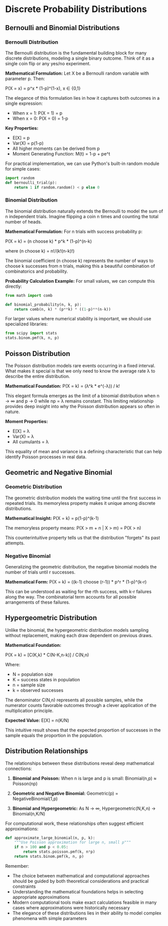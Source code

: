# Discrete Probability Distributions

## Bernoulli and Binomial Distributions

### Bernoulli Distribution

The Bernoulli distribution is the fundamental building block for many discrete distributions, modeling a single binary outcome. Think of it as a single coin flip or any yes/no experiment.

**Mathematical Formulation:**
Let X be a Bernoulli random variable with parameter p. Then:

P(X = x) = p^x * (1-p)^(1-x), x ∈ {0,1}

The elegance of this formulation lies in how it captures both outcomes in a single expression:
- When x = 1: P(X = 1) = p
- When x = 0: P(X = 0) = 1-p

**Key Properties:**
- E[X] = p
- Var(X) = p(1-p)
- All higher moments can be derived from p
- Moment Generating Function: M(t) = 1-p + pe^t

For practical implementation, we can use Python's built-in random module for simple cases:
```python
import random
def bernoulli_trial(p):
    return 1 if random.random() < p else 0
```

### Binomial Distribution

The binomial distribution naturally extends the Bernoulli to model the sum of n independent trials. Imagine flipping a coin n times and counting the total number of heads.

**Mathematical Formulation:**
For n trials with success probability p:

P(X = k) = (n choose k) * p^k * (1-p)^(n-k)

where (n choose k) = n!/(k!(n-k)!)

The binomial coefficient (n choose k) represents the number of ways to choose k successes from n trials, making this a beautiful combination of combinatorics and probability.

**Probability Calculation Example:**
For small values, we can compute this directly:
```python
from math import comb

def binomial_probability(n, k, p):
    return comb(n, k) * (p**k) * ((1-p)**(n-k))
```

For larger values where numerical stability is important, we should use specialized libraries:
```python
from scipy import stats
stats.binom.pmf(k, n, p)
```

## Poisson Distribution

The Poisson distribution models rare events occurring in a fixed interval. What makes it special is that we only need to know the average rate λ to describe the entire distribution.

**Mathematical Foundation:**
P(X = k) = (λ^k * e^(-λ)) / k!

This elegant formula emerges as the limit of a binomial distribution when n → ∞ and p → 0 while np = λ remains constant. This limiting relationship provides deep insight into why the Poisson distribution appears so often in nature.

**Moment Properties:**
- E[X] = λ
- Var(X) = λ
- All cumulants = λ

This equality of mean and variance is a defining characteristic that can help identify Poisson processes in real data.

## Geometric and Negative Binomial

### Geometric Distribution

The geometric distribution models the waiting time until the first success in repeated trials. Its memoryless property makes it unique among discrete distributions.

**Mathematical Insight:**
P(X = k) = p(1-p)^(k-1)

The memoryless property means:
P(X > m + n | X > m) = P(X > n)

This counterintuitive property tells us that the distribution "forgets" its past attempts.

### Negative Binomial

Generalizing the geometric distribution, the negative binomial models the number of trials until r successes. 

**Mathematical Form:**
P(X = k) = ((k-1) choose (r-1)) * p^r * (1-p)^(k-r)

This can be understood as waiting for the rth success, with k-r failures along the way. The combinatorial term accounts for all possible arrangements of these failures.

## Hypergeometric Distribution

Unlike the binomial, the hypergeometric distribution models sampling without replacement, making each draw dependent on previous draws.

**Mathematical Foundation:**

P(X = k) = [C(K,k) * C(N-K,n-k)] / C(N,n)

Where:
- N = population size
- K = success states in population
- n = sample size
- k = observed successes

The denominator C(N,n) represents all possible samples, while the numerator counts favorable outcomes through a clever application of the multiplication principle.

**Expected Value:**
E[X] = n(K/N)

This intuitive result shows that the expected proportion of successes in the sample equals the proportion in the population.

## Distribution Relationships

The relationships between these distributions reveal deep mathematical connections:

1. **Binomial and Poisson:**
When n is large and p is small:
Binomial(n,p) ≈ Poisson(np)

2. **Geometric and Negative Binomial:**
Geometric(p) = NegativeBinomial(1,p)

3. **Binomial and Hypergeometric:**
As N → ∞, Hypergeometric(N,K,n) → Binomial(n,K/N)

For computational work, these relationships often suggest efficient approximations:
```python
def approximate_large_binomial(n, p, k):
    """Use Poisson approximation for large n, small p"""
    if n > 100 and p < 0.05:
        return stats.poisson.pmf(k, n*p)
    return stats.binom.pmf(k, n, p)
```

Remember:
- The choice between mathematical and computational approaches should be guided by both theoretical considerations and practical constraints
- Understanding the mathematical foundations helps in selecting appropriate approximations
- Modern computational tools make exact calculations feasible in many cases where approximations were historically necessary
- The elegance of these distributions lies in their ability to model complex phenomena with simple parameters
